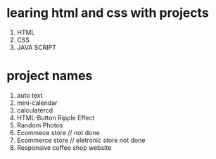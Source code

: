 # learing html and css with projects 

 1. HTML 
 2. CSS
 3. JAVA SCRIPT 

# project names 
1. auto text
2. mini-calendar
3. calculatercd
4. HTML-Button Ripple Effect 
5. Random Photos 
6. Ecommece store // not done 
7. Ecommerce store // eletronic store not done 
8. Responsive coffee shop website 